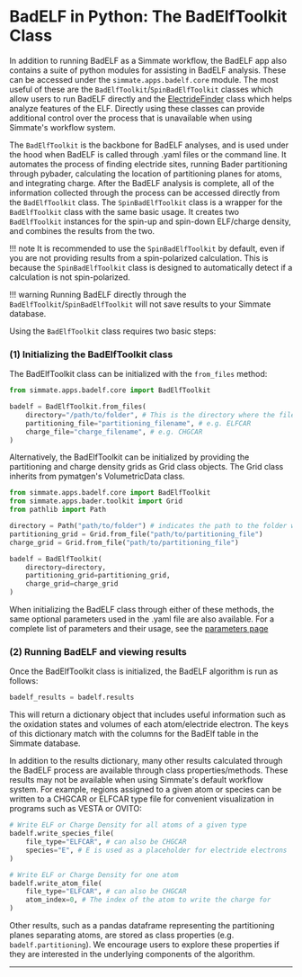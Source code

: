 # BadELF in Python: The BadElfToolkit Class

In addition to running BadELF as a Simmate workflow, the BadELF app also contains a suite of python modules for assisting in BadELF analysis. These can be accessed under the `simmate.apps.badelf.core` module. The most useful of these are the `BadElfToolkit`/`SpinBadElfToolkit` classes which allow users to run BadELF directly and the [ElectrideFinder](../finder/electride_finder) class which helps analyze features of the ELF. Directly using these classes can provide additional control over the process that is unavailable when using Simmate's workflow system.

The `BadElfToolkit` is the backbone for BadELF analyses, and is used under the hood when BadELF is called through .yaml files or the command line. It automates the process of finding electride sites, running Bader partitioning through pybader, calculating the location of partitioning planes for atoms, and integrating charge. After the BadELF analysis is complete, all of the information collected through the process can be accessed directly from the `BadElfToolkit` class. The `SpinBadElfToolkit` class is a wrapper for the `BadElfToolkit` class with the same basic usage. It creates two `BadElfToolkit` instances for the spin-up and spin-down ELF/charge density, and combines the results from the two. 

!!! note
    It is recommended to use the `SpinBadElfToolkit` by default, even if you are not providing results from a spin-polarized calculation. This is because the `SpinBadElfToolkit` class is designed to automatically detect if a calculation is not spin-polarized.

!!! warning
    Running BadELF directly through the `BadElfToolkit`/`SpinBadElfToolkit` will not save results to your Simmate database.

Using the `BadElfToolkit` class requires two basic steps:

### (1) Initializing the BadElfToolkit class

The BadElfToolkit class can be initialized with the `from_files` method:
``` python
from simmate.apps.badelf.core import BadElfToolkit

badelf = BadElfToolkit.from_files(
    directory="/path/to/folder", # This is the directory where the files are located as well as the directory where BadELF will run
    partitioning_file="partitioning_filename", # e.g. ELFCAR
    charge_file="charge_filename", # e.g. CHGCAR
)
```

Alternatively, the BadElfToolkit can be initialized by providing the partitioning and charge density grids as Grid class objects. The Grid class inherits from pymatgen's VolumetricData class. 

``` python
from simmate.apps.badelf.core import BadElfToolkit
from simmate.apps.bader.toolkit import Grid
from pathlib import Path

directory = Path("path/to/folder") # indicates the path to the folder where BadELF should run
partitioning_grid = Grid.from_file("path/to/partitioning_file")
charge_grid = Grid.from_file("path/to/partitioning_file")

badelf = BadElfToolkit(
    directory=directory,
    partitioning_grid=partitioning_grid,
    charge_grid=charge_grid        
)
```

When initializing the BadELF class through either of these methods, the same optional parameters used in the .yaml file are also available. For a complete list of parameters and their usage, see the [parameters page](../parameters)

### (2) Running BadELF and viewing results

Once the BadElfToolkit class is initialized, the BadELF algorithm is run as follows:

``` python
badelf_results = badelf.results
```

This will return a dictionary object that includes useful information such as the oxidation states and volumes of each atom/electride electron. The keys of this dictionary match with the columns for the BadElf table in the Simmate database. 

In addition to the results dictionary, many other results calculated through the BadELF process are available through class properties/methods. These results may not be available when using Simmate's default workflow system. For example, regions assigned to a given atom or species can be written to a CHGCAR or ELFCAR type file for convenient visualization in programs such as VESTA or OVITO:

```python
# Write ELF or Charge Density for all atoms of a given type
badelf.write_species_file(
    file_type="ELFCAR", # can also be CHGCAR
    species="E", # E is used as a placeholder for electride electrons
)

# Write ELF or Charge Density for one atom
badelf.write_atom_file(
    file_type="ELFCAR", # can also be CHGCAR
    atom_index=0, # The index of the atom to write the charge for
)
```

Other results, such as a pandas dataframe representing the partitioning planes separating atoms, are stored as class properties (e.g. `badelf.partitioning`). We encourage users to explore these properties if they are interested in the underlying components of the algorithm.

--------------------------------------------------------------------------------

